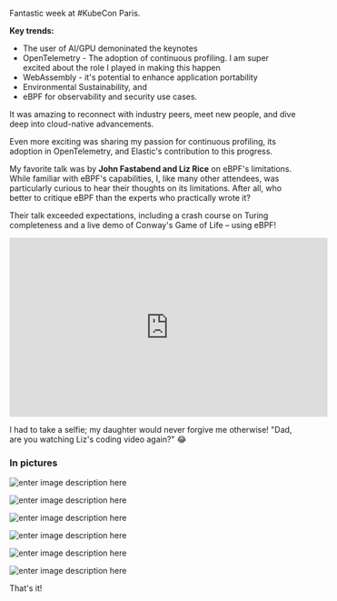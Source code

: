  

Fantastic week at #KubeCon Paris.

**Key trends:** 
-  The user of AI/GPU demoninated the keynotes
-  OpenTelemetry - The adoption of continuous profiling.  I am super excited about the role  I played in making this happen 
-  WebAssembly - it's potential to enhance application portability 
- Environmental Sustainability, and 
- eBPF for observability and security use cases.

It was amazing to reconnect with industry peers, meet new people, and dive deep into cloud-native advancements.


Even more exciting was sharing my passion for continuous profiling, its adoption in OpenTelemetry, and Elastic's contribution to this progress.

 
My favorite talk was by **John Fastabend and Liz Rice** on eBPF's limitations. While familiar with eBPF's capabilities, I, like many other attendees, was particularly curious to hear their thoughts on its limitations. After all, who better to critique eBPF than the experts who practically wrote it?

Their talk exceeded expectations, including a crash course on Turing completeness and a live demo of Conway's Game of Life – using eBPF!

<iframe width="560" height="315" src="https://www.youtube.com/embed/tClsqnZMN6I?si=i6wg8apuFvdIaZP1" title="YouTube video player" frameborder="0" allow="accelerometer; autoplay; clipboard-write; encrypted-media; gyroscope; picture-in-picture; web-share" referrerpolicy="strict-origin-when-cross-origin" allowfullscreen></iframe>

  

I had to take a selfie; my daughter would never forgive me otherwise! "Dad, are you watching Liz's coding video again?" 😂

  
  

### In pictures 

![enter image description here](https://media.licdn.com/dms/image/D4E22AQGxPu8MqtIxiQ/feedshare-shrink_2048_1536/0/1711364186230?e=1724889600&v=beta&t=I2Y0XPcq3ha9XdLrj8Fo6d9-zs3nVjagcqcm5CiJgec)

  

![enter image description here](https://media.licdn.com/dms/image/D4E22AQEC1N3ZEGfRxw/feedshare-shrink_2048_1536/0/1711364177834?e=1724889600&v=beta&t=Qd80h40g6aC77A2MAMsWNbBhUECB0Uz76Pf0a9R08K0)


  

![enter image description here](https://media.licdn.com/dms/image/D4E22AQHorkPzLeacuw/feedshare-shrink_2048_1536/0/1711489957314?e=1724889600&v=beta&t=RbYuZCGF0A_HtR9WDCzI6--h6WSmlyj_ECYfJ9fKPkw)

  

![enter image description here](https://media.licdn.com/dms/image/D4E22AQG8aA4p0ZXABQ/feedshare-shrink_2048_1536/0/1711364179839?e=1724889600&v=beta&t=at3fqPeyFJjTDKhrAgLcYOwobwuioS9AKLB1zrHR4Oc)

  

![enter image description here](https://media.licdn.com/dms/image/D4E22AQEO03Gw5M6tUA/feedshare-shrink_800/0/1711364186496?e=1724889600&v=beta&t=DJoTcKjYzQeg5conMlwbN1pOrpGGbX3jaMQWuzxpfbU)

  

![enter image description here](https://media.licdn.com/dms/image/D4E22AQEuMLRB4xNn3g/feedshare-shrink_1280/0/1711364177895?e=1724889600&v=beta&t=6CLbaBFwyyQzLHLCE1oHnE0wDUPhKcKcv8rOnb529AI)

  
  
That's it!